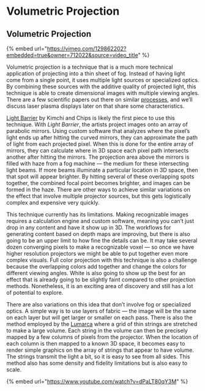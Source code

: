 # Volumetric Projection

## Volumetric Projection <a href="#ca28" id="ca28"></a>

{% embed url="https://vimeo.com/129862202?embedded=true&owner=712022&source=video_title" %}

Volumetric projection is a technique that is a much more technical application of projecting into a thin sheet of fog. Instead of having light come from a single point, it uses multiple light sources or specialized optics. By combining these sources with the additive quality of projected light, this technique is able to create dimensional images with multiple viewing angles. There are a few scientific papers out there on similar [processes](http://mrl.nyu.edu/\~perlin/holodust/), and we’ll discuss laser plasma displays later on that share some characteristics.

[Light Barrier](http://www.kimchiandchips.com/#lightbarriersecondedition) by Kimchi and Chips is likely the first piece to use this technique. With _Light Barrier_, the artists project images onto an array of parabolic mirrors. Using custom software that analyzes where the pixel’s light ends up after hitting the curved mirrors, they can approximate the path of light from each projected pixel. When this is done for the entire array of mirrors, they can calculate where in 3D space each pixel path intersects another after hitting the mirrors. The projection area above the mirrors is filled with haze from a fog machine — the medium for these intersecting light beams. If more beams illuminate a particular location in 3D space, then that spot will appear brighter. By hitting several of these overlapping spots together, the combined focal point becomes brighter, and images can be formed in the haze. There are other ways to achieve similar variations on the effect that involve multiple projector sources, but this gets logistically complex and expensive very quickly.

This technique currently has its limitations. Making recognizable images requires a calculation engine and custom software, meaning you can’t just drop in any content and have it show up in 3D. The workflows for generating content based on depth maps are improving, but there is also going to be an upper limit to how fine the details can be. It may take several dozen converging pixels to make a recognizable voxel — so once we have higher resolution projectors we might be able to put together even more complex visuals. Full color projection with this technique is also a challenge because the overlapping colors add together and change the colors for different viewing angles. White is also going to show up the best for an effect that is already going to be slightly faint compared to other projection methods. Nonetheless, it is an exciting area of discovery and still has a lot of potential to explore.

There are also variations on this idea that don’t involve fog or specialized optics. A simple way is to use layers of fabric — the image will be the same on each layer but will get larger or smaller on each pass. There is also the method employed by the [Lumarca](http://lumarca.info) where a grid of thin strings are stretched to make a large volume. Each string in the volume can then be precisely mapped by a few columns of pixels from the projector. When the location of each column is then mapped to a known 3D space, it becomes easy to render simple graphics on the array of strings that appear to have volume. The strings transmit the light a bit, so it is easy to see from all sides. This method also has some density and fidelity limitations but is also easy to scale.

{% embed url="https://www.youtube.com/watch?v=dPaLT80qY3M" %}
